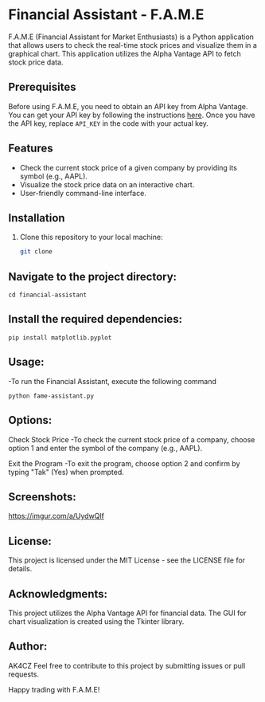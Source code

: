# Financial Assistant - F.A.M.E

F.A.M.E (Financial Assistant for Market Enthusiasts) is a Python application that allows users to check the real-time stock prices and visualize them in a graphical chart. This application utilizes the Alpha Vantage API to fetch stock price data.

## Prerequisites

Before using F.A.M.E, you need to obtain an API key from Alpha Vantage. You can get your API key by following the instructions [here](https://www.alphavantage.co/support/#api-key). Once you have the API key, replace `API_KEY` in the code with your actual key.

## Features

- Check the current stock price of a given company by providing its symbol (e.g., AAPL).
- Visualize the stock price data on an interactive chart.
- User-friendly command-line interface.

## Installation

1. Clone this repository to your local machine:

   ```bash
   git clone 

## Navigate to the project directory:
    
    cd financial-assistant

## Install the required dependencies:

    pip install matplotlib.pyplot

## Usage:
-To run the Financial Assistant, execute the following command

    python fame-assistant.py

## Options:

Check Stock Price
-To check the current stock price of a company, choose option 1 and enter the symbol of the company (e.g., AAPL).

Exit the Program
-To exit the program, choose option 2 and confirm by typing "Tak" (Yes) when prompted.

## Screenshots:
https://imgur.com/a/UydwQlf

## License:
This project is licensed under the MIT License - see the LICENSE file for details.

## Acknowledgments:
This project utilizes the Alpha Vantage API for financial data.
The GUI for chart visualization is created using the Tkinter library.

## Author:
AK4CZ
Feel free to contribute to this project by submitting issues or pull requests.

Happy trading with F.A.M.E!




